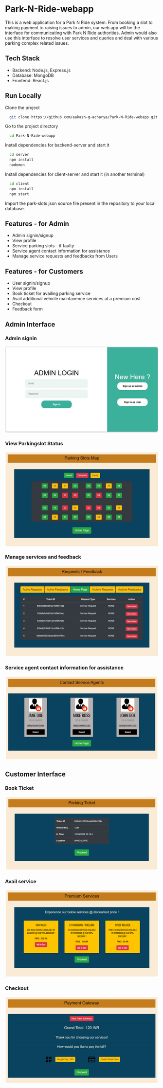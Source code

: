 # Park-N-Ride-webapp

This is a web application for a Park N Ride system. From booking a slot to making payment to raising issues to admin, our web app will be the interface for communicating with Park N Ride authorities. Admin would also use this interface to resolve user services and queries and deal with various parking complex related issues. 

## Tech Stack

- Backend: Node.js, Express.js
- Database: MongoDB
- Frontend: React.js

## Run Locally

Clone the project

```bash
  git clone https://github.com/aakash-g-acharya/Park-N-Ride-webapp.git
```

Go to the project directory

```bash
  cd Park-N-Ride-webapp
```

Install dependencies for backend-server and start it  

```bash
  cd server
  npm install
  nodemon
```

Install dependencies for client-server and start it (in another terminal)

```bash
  cd client
  npm install
  npm start
```


Import the park-slots json source file present in the repository to your local database.

## Features - for Admin

- Admin signin/signup 
- View profile
- Service parking slots - if faulty 
- Service agent contact information for assistance
- Manage service requests and feedbacks from Users


## Features - for Customers

- User signin/signup 
- View profile
- Book ticket for availing parking service
- Avail additional vehicle maintanence services at a premium cost
- Checkout
- Feedback form




## Admin Interface

### Admin signin
![](images/adminsignin.jpg)

### View Parkingslot Status
![](images/viewparkslotstatus.jpg)

### Manage services and feedback
![](images/manageuserreq.jpg)

### Service agent contact information for assistance
![](images/contact.jpg)

## Customer Interface


### Book Ticket
![](images/bookticket.png)

### Avail service
![](images/availservice.png)

### Checkout
![](images/checkout.png)



